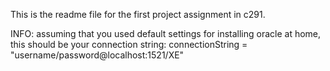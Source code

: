 This is the readme file for the first project assignment in c291.

INFO:
assuming that you used default settings for installing oracle at home, this should be your connection string:
connectionString = "username/password@localhost:1521/XE"

